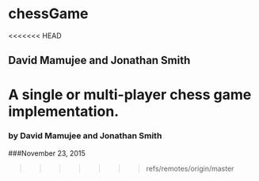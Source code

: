 # chessGame
<<<<<<< HEAD
## David Mamujee and Jonathan Smith

A single or multi-player chess game implementation.
=======
### by David Mamujee and Jonathan Smith
###November 23, 2015
>>>>>>> refs/remotes/origin/master
